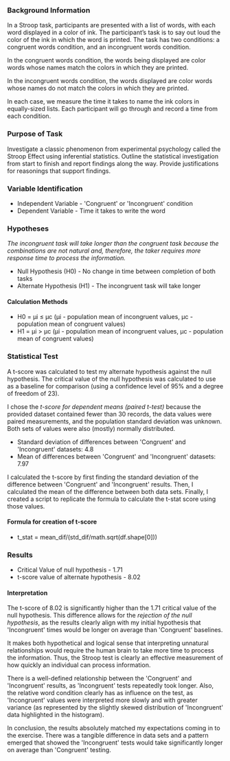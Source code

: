 ### Background Information

In a Stroop task, participants are presented with a list of words, with each word displayed in a color of ink. The participant’s task is to say out loud the color of the ink in which the word is printed. The task has two conditions: a congruent words condition, and an incongruent words condition. 

In the congruent words condition, the words being displayed are color words whose names match the colors in which they are printed. 

In the incongruent words condition, the words displayed are color words whose names do not match the colors in which they are printed. 

In each case, we measure the time it takes to name the ink colors in equally-sized lists. Each participant will go through and record a time from each condition.

### Purpose of Task

Investigate a classic phenomenon from experimental psychology called the Stroop Effect using inferential statistics.  Outline the statistical investigation from start to finish and report findings along the way.  Provide justifications for reasonings that support findings. 

### Variable Identification

* Independent Variable - 'Congruent' or 'Incongruent' condition
* Dependent Variable - Time it takes to write the word

### Hypotheses

*The incongruent task will take longer than the congruent task because the combinations are not natural and, therefore, the taker requires more response time to process the information.*

* Null Hypothesis (H0) - No change in time between completion of both tasks
* Alternate Hypothesis (H1) - The incongruent task will take longer

#### Calculation Methods

* H0 = μi ≤ μc (μi - population mean of incongruent values, μc - population mean of congruent values)
* H1 = μi > μc (μi - population mean of incongruent values, μc - population mean of congruent values)

### Statistical Test

A t-score was calculated to test my alternate hypothesis against the null hypothesis.  The critical value of the null hypothesis was calculated to use as a baseline for comparison (using a confidence level of 95% and a degree of freedom of 23).  

I chose the *t-score for dependent means (paired t-test)* because the provided dataset contained fewer than 30 records, the data values were paired measurements, and the population standard deviation was unknown.  Both sets of values were also (mostly) normally distributed.

* Standard deviation of differences between 'Congruent' and 'Incongruent' datasets: 4.8
* Mean of differences between 'Congruent' and 'Incongruent' datasets: 7.97

I calculated the t-score by first finding the standard deviation of the difference between 'Congruent' and 'Incongruent' results.  Then, I calculated the mean of the difference between both data sets.  Finally, I created a script to replicate the formula to calculate the t-stat score using those values. 

#### Formula for creation of t-score

* t_stat = mean_dif/(std_dif/math.sqrt(df.shape[0]))

### Results

* Critical Value of null hypothesis - 1.71
* t-score value of alternate hypothesis - 8.02

#### Interpretation

The t-score of 8.02 is significantly higher than the 1.71 critical value of the null hypothesis.  This difference allows for the *rejection of the null hypothesis*, as the results clearly align with my initial hypothesis that 'Incongruent' times would be longer on average than 'Congruent' baselines.  

It makes both hypothetical and logical sense that interpreting unnatural relationships would require the human brain to take more time to process the information.  Thus, the Stroop test is clearly an effective measurement of how quickly an individual can process information.  

There is a well-defined relationship between the 'Congruent' and 'Incongruent' results, as 'Incongruent' tests repeatedly took longer.  Also, the relative word condition clearly has as influence on the test, as 'Incongruent' values were interpreted more slowly and with greater variance (as represented by the slightly skewed distribution of 'Incongruent' data highlighted in the histogram).

In conclusion, the results absolutely matched my expectations coming in to the exercise.  There was a tangible difference in data sets and a pattern emerged that showed the 'Incongruent' tests would take significantly longer on average than 'Congruent' testing.
